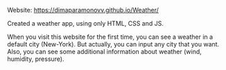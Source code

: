 Website: https://dimaparamonovv.github.io/Weather/

Created a weather app, using only HTML, CSS and JS.

When you visit this website for the first time, you can see a weather in a default city (New-York). 
But actually, you can input any city that you want. 
Also, you can see some additional information about weather (wind, humidity, pressure).
